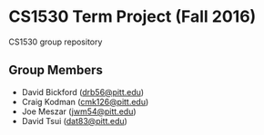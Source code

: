# CS1530 Term Project (Fall 2016)  
CS1530 group repository  

## Group Members  
- David Bickford (drb56@pitt.edu)  
- Craig Kodman (cmk126@pitt.edu)  
- Joe Meszar (jwm54@pitt.edu)  
- David Tsui (dat83@pitt.edu)  
